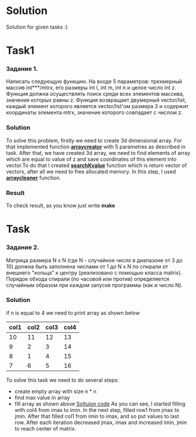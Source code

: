 # Solution
Solution for given tasks :)

# Task1

### Задание 1.

Написать следующую функцию. На входе 5 параметров: трехмерный массив int***/mtrx, его размеры int l, int m, int n и целое число int z.
Функция должна осуществлять поиск среди всех элементов массива, значения которых равны z. 
Функция возвращает двумерный vector/list, каждый элемент которого является vector/list'ом размера 3 и содержит координаты элемента mtrx, 
значение которого совпадает с числом z. 

### Solution

To solve this problem, firstly we need to create 3d dimensional array. For that implemented function [**arraycreator**](https://github.com/nurbolatkz/solution/blob/main/solution_1task/arraycreator.cpp) with 5 parametres as described in task. After that, we have created 3d array, we need to find elements of array which are equal to value of z and save coordinates of this element into vector.To do that I created [**searchKvalue**](https://github.com/nurbolatkz/solution/blob/main/solution_1task/searchKvalue.cpp) function which is return vector of vectors, after all we need to free allocated memory. In this step, I used [**arraycleaner**](https://github.com/nurbolatkz/solution/blob/main/solution_1task/arraycleaner.cpp) function.

### Result

To check result, as you know just write **make**

# Task 
### Задание 2.
Матрица размера N x N (где N - случайное число в диапазоне от 3 до 10) должна быть заполнена числами от 1 до N x N по спирали от внешнего "кольца" к центру (реализовано с помощью класса matrix). Порядок обхода спирали (по часовой или против) определяется случайным образом при каждом запуске программы (как и число N).

### Solution
if n is equal to 4 we need to print array as shown below
  
  |col1|col2|col3|col4|
  |----|----|----|----|
  |10  | 11 | 12| 13 |
  | 9  | 2  | 3 | 14 |
  | 8  | 1  | 4 | 15 |
  | 7  | 6  | 5 | 16 |

To solve this task we need to do several steps:
- create empty array with size n * n
- find max value in array
- fill array as shown above
[Soltuion code](https://github.com/nurbolatkz/solution/blob/main/solution_task2/printerarray.cpp)
As you can see, I started filling with col4 from imax to imin. In the next step, filled row1 from jmax to jmin. After that filled col1 from imin to imax, and so put values to last row. After each iteration decreased jmax, imax and increased imin, jmin to reach center of matrix.

